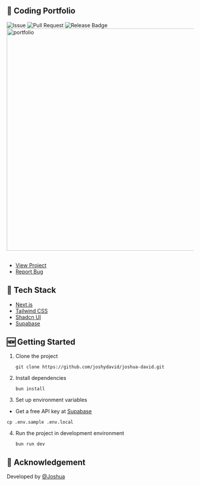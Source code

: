 ## 🐧 Coding Portfolio

![Issue](https://img.shields.io/github/issues/joshydavid/joshua-david)
![Pull Request](https://img.shields.io/github/issues-pr/joshydavid/joshua-david)
![Release Badge](https://img.shields.io/github/v/release/joshydavid/joshua-david)  
<img src="https://github.com/joshydavid/joshua-david/assets/54788382/d62d2a96-b32f-4148-908b-7019a409d679" alt="portfolio" width="600" />
<br />
<br />

- [View Project](https://joshuadavid.dev)
- [Report Bug](https://github.com/joshydavid/joshua-david/issues/new/choose)

## 🚧 Tech Stack

- [Next.js](https://nextjs.org)
- [Tailwind CSS](https://tailwindcss.com)
- [Shadcn UI](https://ui.shadcn.com/)
- [Supabase](https://supabase.com)

## 🆕 Getting Started

1. Clone the project

   ```
   git clone https://github.com/joshydavid/joshua-david.git
   ```

2. Install dependencies

   ```
   bun install
   ```

3. Set up environment variables

- Get a free API key at [Supabase](https://supabase.com)

```
cp .env.sample .env.local
```

4. Run the project in development environment

   ```
   bun run dev
   ```

## 🚀 Acknowledgement

Developed by [@Joshua](https://www.linkedin.com/in/joshydavid/)
